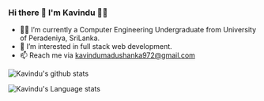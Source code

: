 ### Hi there 👋 I'm Kavindu 👨‍💻


- 👨‍🎓  I’m currently a Computer Engineering Undergraduate from University of Peradeniya, SriLanka.
- 🌱 I’m interested in full stack web development.
- 📫 Reach me via [kavindumadushanka972@gmail.com](mailto:kavindumadushanka972@gmail.com)

![Kavindu's github stats](https://github-readme-stats.vercel.app/api?username=kavindumadushanka972&show_icons=true&hide_border=true)&nbsp;&nbsp;

![Kavindu's Language stats](https://github-readme-stats-eight-theta.vercel.app/api/top-langs/?username=kavindumadushanka972&layout=compact&langs_count=8&hide_border=true)

